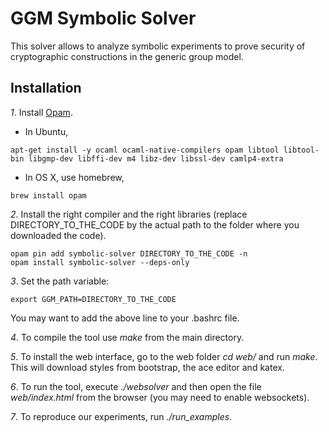 # GGM Symbolic Solver

This solver allows to analyze symbolic experiments to prove security of cryptographic constructions in the generic group model.

## Installation

*1*. Install [Opam](https://opam.ocaml.org/).

 * In Ubuntu,

~~~~~
apt-get install -y ocaml ocaml-native-compilers opam libtool libtool-bin libgmp-dev libffi-dev m4 libz-dev libssl-dev camlp4-extra
~~~~~

 * In OS X, use homebrew,

~~~~~
brew install opam
~~~~~

*2*. Install the right compiler and the right libraries (replace DIRECTORY_TO_THE_CODE by the actual
path to the folder where you downloaded the code).

~~~~~
opam pin add symbolic-solver DIRECTORY_TO_THE_CODE -n
opam install symbolic-solver --deps-only
~~~~~

*3*. Set the path variable:

~~~~~
export GGM_PATH=DIRECTORY_TO_THE_CODE
~~~~~

You may want to add the above line to your .bashrc file.


*4*. To compile the tool use *make* from the main directory.

*5*. To install the web interface, go to the web folder *cd web/* and run *make*. This will download styles from bootstrap, the ace editor and katex.

*6*. To run the tool, execute *./websolver* and then open the file *web/index.html* from the browser (you may need to enable websockets).

*7*. To reproduce our experiments, run *./run_examples*.
